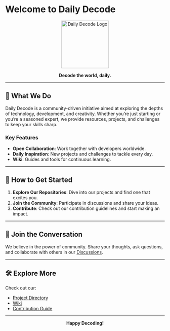 # Welcome to Daily Decode

<p align="center">
  <img src="https://via.placeholder.com/150" alt="Daily Decode Logo" width="150">
</p>

<p align="center">
  <strong>Decode the world, daily.</strong>
</p>

---

## 🌟 What We Do

Daily Decode is a community-driven initiative aimed at exploring the depths of technology, development, and creativity. Whether you’re just starting or you’re a seasoned expert, we provide resources, projects, and challenges to keep your skills sharp.

### Key Features
- **Open Collaboration**: Work together with developers worldwide.
- **Daily Inspiration**: New projects and challenges to tackle every day.
- **Wiki**: Guides and tools for continuous learning.

---

## 🚀 How to Get Started

1. **Explore Our Repositories**: Dive into our projects and find one that excites you.
2. **Join the Community**: Participate in discussions and share your ideas.
3. **Contribute**: Check out our contribution guidelines and start making an impact.

---

## 💬 Join the Conversation

We believe in the power of community. Share your thoughts, ask questions, and collaborate with others in our [Discussions](https://github.com/Daily-Decode/.github/discussions).

---

## 🛠️ Explore More

Check out our:
- [Project Directory](https://github.com/orgs/Daily-Decode/repositories)
- [Wiki](https://github.com/Daily-Decode/wiki)
- [Contribution Guide](../CONTRIBUTING.md)

---

<p align="center">
  <strong>Happy Decoding!</strong>
</p>

